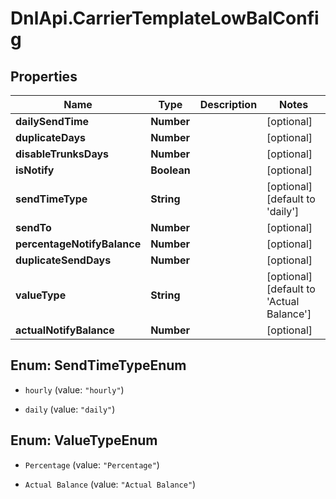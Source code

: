 # DnlApi.CarrierTemplateLowBalConfig

## Properties
Name | Type | Description | Notes
------------ | ------------- | ------------- | -------------
**dailySendTime** | **Number** |  | [optional] 
**duplicateDays** | **Number** |  | [optional] 
**disableTrunksDays** | **Number** |  | [optional] 
**isNotify** | **Boolean** |  | [optional] 
**sendTimeType** | **String** |  | [optional] [default to &#39;daily&#39;]
**sendTo** | **Number** |  | [optional] 
**percentageNotifyBalance** | **Number** |  | [optional] 
**duplicateSendDays** | **Number** |  | [optional] 
**valueType** | **String** |  | [optional] [default to &#39;Actual Balance&#39;]
**actualNotifyBalance** | **Number** |  | [optional] 


<a name="SendTimeTypeEnum"></a>
## Enum: SendTimeTypeEnum


* `hourly` (value: `"hourly"`)

* `daily` (value: `"daily"`)




<a name="ValueTypeEnum"></a>
## Enum: ValueTypeEnum


* `Percentage` (value: `"Percentage"`)

* `Actual Balance` (value: `"Actual Balance"`)




